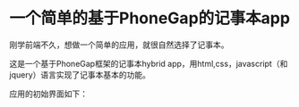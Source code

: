 # 一个简单的基于PhoneGap的记事本app

刚学前端不久，想做一个简单的应用，就很自然选择了记事本。

这是一个基于PhoneGap框架的记事本hybrid app，用html,css，javascript（和jquery）语言实现了记事本基本的功能。

应用的初始界面如下：







